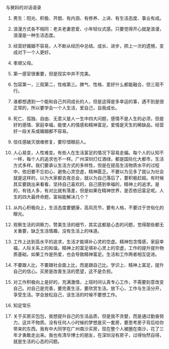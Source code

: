 与舅妈的对话语录

1.	男生：阳光、积极、开朗、有内涵、有修养、上进、有生活态度、事业有成。

2.	浪漫方式各不相同：老夫老妻恩爱、小年轻仪式感。只要觉得开心就是浪漫，浪漫是一种生活态度。

3.	经营好婚姻不容易，人不断从经历中总结、成长、进步，把上一次的遗憾，变成对下一个人更好。

4.	孝顺父母。

5.	第一感官很重要，但是现实中并不完美。

6.	包容第一，三观第二，性格第三。脾气、性格、爱好什么都能融合，但三观不行。

7.	谁都想遇到一个能和自己共同成长的人，但是这得是多幸运的事，遇不到是很正常的，所以要学会一个人生活，爱自己，自我成长。

8.	死亡、孤独、自由、无意义是人一生中四大问题，感情不是人生的必须，但是好的感情、家庭幸福，能使人的情感和精神富足。爱情是天生的稀缺品，经营好一段关系或婚姻都不容易。

9.	信任感破灭很难修复，要珍惜眼前人。

10.	人心易变，人性难变。有些人在生活富足的情况下容易走偏。每个人的认知不一样，每个人的追求也不一样。广州深圳灯红酒绿，都是国际化大都市，生活方式多样。我们要承认生活方式的多样性，但是在提高生活物质水平的过程中，依旧要不忘初心，避免心灵空虚，精神匮乏。不要以为见多了就认为社会就是这样的，以为大家都去夜总会，就以为自己落后了，要积极赶超。有时候其实要跳出来看看，坚持自己喜欢的，自己感到幸福的，精神上的追求。是的，有钱人多，有对比就有落差，但是如果在精神世界，是否依旧富足呢。人生的四大最终命题，富裕能解决几个？


11.	从内心积极向上，生活态度要健康，高风亮节，要有人格，不要过于世俗化的眼光。

12.	观察生活的洞察力，赞美生活的细节，其实这都是心态的问题，觉得那些都无关重要，缺乏生活情趣，没有生活上的味道。

13.	工作上达到高水平的追求，生活才能填补心灵的空虚。精神包含情感，家庭幸福，人际关系上的和谐。精神上的富足填补心灵上的空虚，工作的提升提升物质基础，如果工作是热爱，也会导致精神富足。生活和工作两者相互促进。

14.	不要跟人比，不要跟社会面上比，而是跟自己比。学识上、精神上富足，提升自己的信心。买房是改善生活的愿望，这不是负担。

15.	对工作积极向上是好的，充满激情，上班时间认真专心工作，不需要刻意改变自己。对自己是完善，要完善生活，要欣赏生活。放下心，工作与生活分开，享受生活。学会放松自己，该生活的时候不要想工作。

16.	知足常乐

17.	关于买房买包包，我想提升自己的生活品质，但是我不贪婪，而是通过勤奋努力，这并不物质。没有任何人小时候的梦想是买一套房，要思考房子背后给你带来的东西。我有中大同学在广州南沙买房，现在整个人被圈在南沙，花了三年才勇敢走出来。我也有清华博士的朋友，在深圳没有房子，过得怡然自得，就是生活的心态的问题。
